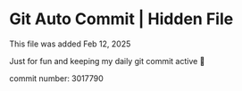 # Git Auto Commit | Hidden File

This file was added Feb 12, 2025

Just for fun and keeping my daily git commit active 🤪

commit number: 3017790
